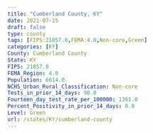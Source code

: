 ```yaml
---
title: "Cumberland County, KY"
date: 2021-07-15
draft: false
type: county
tags: [FIPS:21057.0,FEMA:4.0,Non-core,Green]
categories: [KY]
County: Cumberland County
State: KY
FIPS: 21057.0
FEMA_Region: 4.0
Population: 6614.0
NCHS_Urban_Rural_Classification: Non-core
Tests_in_prior_14_days: 90.0
Fourteen_day_test_rate_per_100000: 1361.0
Percent_Positivity_in_prior_14_days: 0.0
Level: Green
url: /states/KY/cumberland-county
---
```



